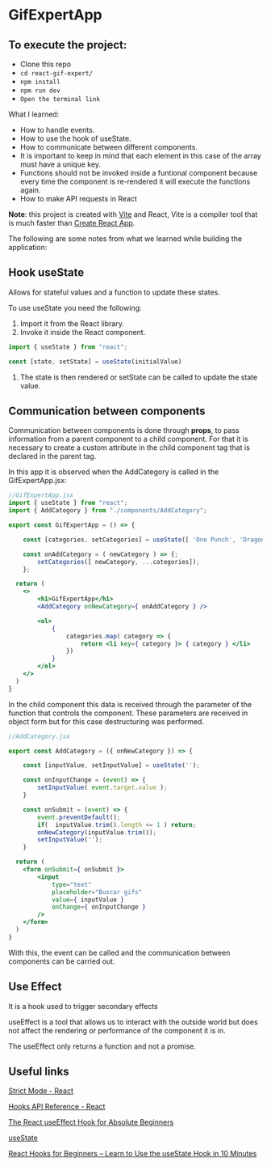 # GifExpertApp


## To execute the project:

- Clone this repo
- ```cd react-gif-expert/```
- ```npm install```
- ```npm run dev```
- ```Open the terminal link```

What I learned:

- How to handle events.
- How to use the hook of useState.
- How to communicate between different components.
- It is important to keep in mind that each element in this case of the array must have a unique key.
- Functions should not be invoked inside a funtional component because every time the component is re-rendered it will execute the functions again.
- How to make API requests in React

**Note**: this project is created with [Vite](https://main.vitejs.dev/guide/) and React, Vite is a compiler tool that is much faster than [Create React App](https://create-react-app.dev/).

The following are some notes from what we learned while building the application:

## Hook useState

Allows for stateful values and a function to update these states.

To use useState you need the following:

1. Import it from the React library.
2. Invoke it inside the React component.

```jsx
import { useState } from "react";

const [state, setState] = useState(initialValue)
```

1. The state is then rendered or setState can be called to update the state value.

## Communication between components

Communication between components is done through **props**, to pass information from a parent component to a child component. For that it is necessary to create a custom attribute in the child component tag that is declared in the parent tag.

In this app it is observed when the AddCategory is called in the GifExpertApp.jsx:

```jsx
//GifExpertApp.jsx
import { useState } from "react";
import { AddCategory } from "./components/AddCategory";

export const GifExpertApp = () => {

    const [categories, setCategories] = useState([ 'One Punch', 'Dragon Ball' ]);

    const onAddCategory = ( newCategory ) => {;
        setCategories([ newCategory, ...categories]);
    };

  return (
    <>
        <h1>GifExpertApp</h1>
        <AddCategory onNewCategory={ onAddCategory } />

        <ol>
            {
                categories.map( category => {
                    return <li key={ category }> { category } </li>
                })
            }
        </ol>
    </>
  )
}
```

In the child component this data is received through the parameter of the function that controls the component. These parameters are received in object form but for this case destructuring was performed.

```jsx
//AddCategory.jsx

export const AddCategory = ({ onNewCategory }) => {

    const [inputValue, setInputValue] = useState('');

    const onInputChange = (event) => {
        setInputValue( event.target.value );
    }

    const onSubmit = (event) => {
        event.preventDefault();
        if(  inputValue.trim().length <= 1 ) return;
        onNewCategory(inputValue.trim());
        setInputValue('');
    }

  return (
    <form onSubmit={ onSubmit }>
        <input 
            type="text"
            placeholder="Buscar gifs"
            value={ inputValue }
            onChange={ onInputChange }
        />
    </form>
  )
}
```

With this, the event can be called and the communication between components can be carried out.

## Use Effect

It is a hook used to trigger secondary effects

useEffect is a tool that allows us to interact with the outside world but does not affect the rendering or performance of the component it is in.

The useEffect only returns a function and not a promise.

## Useful links

[Strict Mode - React](https://es.reactjs.org/docs/strict-mode.html)

[Hooks API Reference - React](https://es.reactjs.org/docs/hooks-reference.html#useeffect)

[The React useEffect Hook for Absolute Beginners](https://www.freecodecamp.org/news/react-useeffect-absolute-beginners/)

[useState](https://reactjs.org/docs/hooks-reference.html#usestate)

[React Hooks for Beginners – Learn to Use the useState Hook in 10 Minutes](https://www.freecodecamp.org/news/learn-react-usestate-hook-in-10-minutes/)